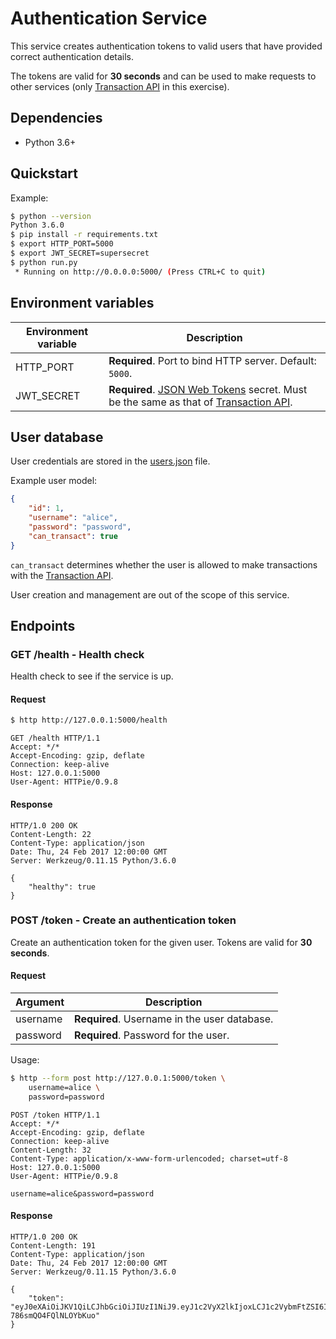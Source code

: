 # Authentication Service

This service creates authentication tokens to valid users that have provided correct authentication details.

The tokens are valid for **30 seconds** and can be used to make requests to other services (only [Transaction API] in this exercise).

## Dependencies

- Python 3.6+

## Quickstart

Example:

```bash
$ python --version
Python 3.6.0
$ pip install -r requirements.txt
$ export HTTP_PORT=5000
$ export JWT_SECRET=supersecret
$ python run.py
 * Running on http://0.0.0.0:5000/ (Press CTRL+C to quit)
```

## Environment variables

| Environment variable | Description                                                                            |
| -------------------- | -------------------------------------------------------------------------------------- |
| HTTP_PORT            | **Required**. Port to bind HTTP server. Default: `5000`.                               |
| JWT_SECRET           | **Required**. [JSON Web Tokens] secret. Must be the same as that of [Transaction API]. |

## User database

User credentials are stored in the [users.json](users.json) file.

Example user model:

```json
{
    "id": 1,
    "username": "alice",
    "password": "password",
    "can_transact": true
}
```

`can_transact` determines whether the user is allowed to make transactions with the [Transaction API].

User creation and management are out of the scope of this service.

## Endpoints

### GET /health - Health check

Health check to see if the service is up.

#### Request

```bash
$ http http://127.0.0.1:5000/health
```

```http
GET /health HTTP/1.1
Accept: */*
Accept-Encoding: gzip, deflate
Connection: keep-alive
Host: 127.0.0.1:5000
User-Agent: HTTPie/0.9.8
```

#### Response

```http
HTTP/1.0 200 OK
Content-Length: 22
Content-Type: application/json
Date: Thu, 24 Feb 2017 12:00:00 GMT
Server: Werkzeug/0.11.15 Python/3.6.0

{
    "healthy": true
}
```

### POST /token - Create an authentication token

Create an authentication token for the given user. Tokens are valid for **30 seconds**.

#### Request

| Argument | Description                                  |
| -------- | -------------------------------------------- |
| username | **Required**. Username in the user database. |
| password | **Required**. Password for the user.         |

Usage:

```bash
$ http --form post http://127.0.0.1:5000/token \
    username=alice \
    password=password
```

```http
POST /token HTTP/1.1
Accept: */*
Accept-Encoding: gzip, deflate
Connection: keep-alive
Content-Length: 32
Content-Type: application/x-www-form-urlencoded; charset=utf-8
Host: 127.0.0.1:5000
User-Agent: HTTPie/0.9.8

username=alice&password=password
```

#### Response

```http
HTTP/1.0 200 OK
Content-Length: 191
Content-Type: application/json
Date: Thu, 24 Feb 2017 12:00:00 GMT
Server: Werkzeug/0.11.15 Python/3.6.0

{
    "token": "eyJ0eXAiOiJKV1QiLCJhbGciOiJIUzI1NiJ9.eyJ1c2VyX2lkIjoxLCJ1c2VybmFtZSI6ImFsaWNlIiwiY2FuX3RyYW5zYWN0Ijp0cnVlLCJleHAiOjE0ODc4NjU1MzV9.5NiYF5t6yKP2zcXGzDOXDCx-786smQO4FQlNLOYbKuo"
}
```

[Transaction API]: ../transaction-api
[JSON Web Tokens]: https://jwt.io/
